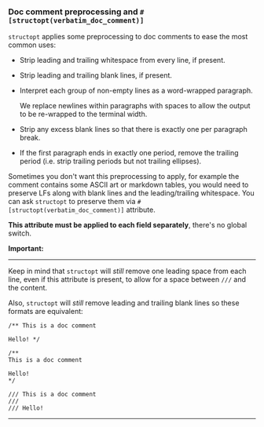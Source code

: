 ### Doc comment preprocessing and `#[structopt(verbatim_doc_comment)]`

`structopt` applies some preprocessing to doc comments to ease the most common uses:

* Strip leading and trailing whitespace from every line, if present.

* Strip leading and trailing blank lines, if present.

* Interpret each group of non-empty lines as a word-wrapped paragraph.

  We replace newlines within paragraphs with spaces to allow the output
  to be re-wrapped to the terminal width.

* Strip any excess blank lines so that there is exactly one per paragraph break.

* If the first paragraph ends in exactly one period,
  remove the trailing period (i.e. strip trailing periods but not trailing ellipses).

Sometimes you don't want this preprocessing to apply, for example the comment contains
some ASCII art or markdown tables, you would need to preserve LFs along with
blank lines and the leading/trailing whitespace. You can ask `structopt` to preserve them
via `#[structopt(verbatim_doc_comment)]` attribute.

**This attribute must be applied to each field separately**, there's no global switch.

**Important:**
______________
Keep in mind that `structopt` will *still* remove one leading space from each
line, even if this attribute is present, to allow for a space between
`///` and the content.

Also, `structopt` will *still* remove leading and trailing blank lines so
these formats are equivalent:

```ignore
/** This is a doc comment

Hello! */

/**
This is a doc comment

Hello!
*/

/// This is a doc comment
///
/// Hello!
```
______________

[`App::about`]:      https://docs.rs/clap/2/clap/struct.App.html#method.about
[`App::long_about`]: https://docs.rs/clap/2/clap/struct.App.html#method.long_about
[`Arg::help`]:       https://docs.rs/clap/2/clap/struct.Arg.html#method.help
[`Arg::long_help`]:  https://docs.rs/clap/2/clap/struct.Arg.html#method.long_help
